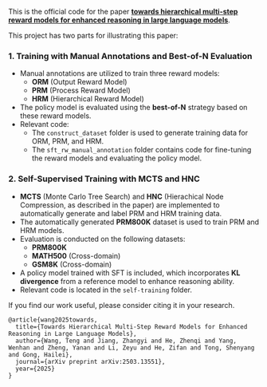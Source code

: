 This is the official code for the paper [**towards hierarchical multi-step reward models for enhanced reasoning in large language models**](https://arxiv.org/abs/2503.13551). 

This project has two parts for illustrating this paper:

### 1. Training with Manual Annotations and Best-of-N Evaluation

- Manual annotations are utilized to train three reward models:
  - **ORM** (Output Reward Model)
  - **PRM** (Process Reward Model)
  - **HRM** (Hierarchical Reward Model)
- The policy model is evaluated using the **best-of-N** strategy based on these reward models.
- Relevant code:
  - The `construct_dataset` folder is used to generate training data for ORM, PRM, and HRM.
  - The `sft_rw_manual_annotation` folder contains code for fine-tuning the reward models and evaluating the policy model.

### 2. Self-Supervised Training with MCTS and HNC

- **MCTS** (Monte Carlo Tree Search) and **HNC** (Hierachical Node Compression, as described in the paper) are implemented to automatically generate and label PRM and HRM training data.
- The automatically generated **PRM800K** dataset is used to train PRM and HRM models.
- Evaluation is conducted on the following datasets:
  - **PRM800K**
  - **MATH500** (Cross-domain)
  - **GSM8K** (Cross-domain)
- A policy model trained with SFT is included, which incorporates **KL divergence** from a reference model to enhance reasoning ability.
- Relevant code is located in the `self-training` folder.

If you find our work useful, please consider citing it in your research.

```
@article{wang2025towards,
  title={Towards Hierarchical Multi-Step Reward Models for Enhanced Reasoning in Large Language Models},
  author={Wang, Teng and Jiang, Zhangyi and He, Zhenqi and Yang, Wenhan and Zheng, Yanan and Li, Zeyu and He, Zifan and Tong, Shenyang and Gong, Hailei},
  journal={arXiv preprint arXiv:2503.13551},
  year={2025}
}
```

